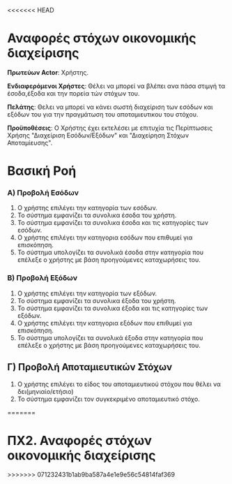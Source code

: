 <<<<<<< HEAD
<!--# ΠΧ2 Αναφορές στόχων οικονομικής διαχείρισης--->
<h1>Αναφορές στόχων οικονομικής διαχείρισης</h1>

**Πρωτεύων Actor**: Χρήστης.

**Ενδιαφερόμενοι Χρήστες**: Θέλει να μπορεί να βλέπει ανα πάσα στιμγή τα έσοδα,έξοδα και την πορεία τών στόχων του.

**Πελάτης**: Θελει να μπορεί να κάνει σωστή διαχείριση των εσόδων και εξόδων του για την πραγμάτωση του αποταμιευτικου του στόχου.

**Προϋποθέσεις**: Ο Χρήστης έχει εκτελέσει με επιτυχία τις Περίπτωσεις Χρήσης "Διαχείριση Εσόδων/Εξόδων" και "Διαχείρηση Στόχων Αποταμίευσης".

# Βασική Ροή

### Α) Προβολή Εσόδων
1. Ο χρήστης επιλέγει την κατηγορία των εσόδων.
2. Το σύστημα εμφανίζει τα συνολικα έσοδα του χρήστη.
3. Το σύστημα εμφανίζει τα συνολικα έσοδα και τις κατηγορίες των εσόδων.
4. Ο χρήστης επιλέγει την κατηγορια εσόδων που επιθυμεί για επισκόπηση.
5. Το σύστημα υπολογίζει τα συνολικά έσοδα στην κατηγορία που επέλεξε ο χρήστης με βάση προηγούμενες καταχωρήσεις του.


### Β) Προβολή Εξόδων
1. Ο χρήστης επιλέγει την κατηγορία των εξόδων.
2. Το σύστημα εμφανίζει τα συνολικα έξοδα του χρήστη.
3. Το σύστημα εμφανίζει τα συνολικα έξοδα και τις κατηγορίες των εξόδων.
4. Ο χρήστης επιλέγει την κατηγορια εξόδων που επιθυμεί για επισκόπηση.
5. Το σύστημα υπολογίζει τα συνολικά έξοδα στην κατηγορία που επέλεξε ο χρήστης με βάση προηγούμενες καταχωρήσεις του.

## Γ) Προβολή Αποταμιευτικών Στόχων
1. Ο χρήστης επιλέγει το είδος του αποταμιευτικού στόχου που θέλει να δει(μηνιαίο/ετήσιο)
2. Το σύστημα εμφανίζει τον συγκεκριμένο αποταμιευτικό στόχο.

=======
<h1>ΠΧ2. Αναφορές στόχων οικονομικής διαχείρισης</h1>
>>>>>>> 071232431b1ab9ba587a4e1e9e56c54814faf369
